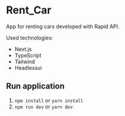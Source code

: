 # Rent_Car

App for renting cars developed with Rapid API.

Used technologies:

- Next.js
- TypeScript
- Tailwind
- Headlessui

## Run application

1. `npm install` or `yarn install`
2. `npm run dev` or `yarn dev`
